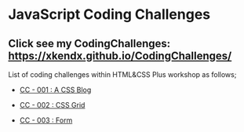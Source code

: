 # JavaScript Coding Challenges

## Click see my CodingChallenges: https://xkendx.github.io/CodingChallenges/

List of coding challenges within HTML&CSS Plus workshop as follows;

- [CC - 001 :  A CSS Blog](./cc-001/index.html)

- [CC - 002 :  CSS Grid](./cc-002/index.html)

- [CC - 003 :  Form](./cc-003/index.html)
